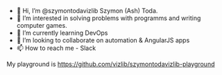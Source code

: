 - 👋 Hi, I’m @szymontodavizlib Szymon (Ash) Toda.
- 👀 I’m interested in solving problems with programms and writing computer games.
- 🌱 I’m currently learning DevOps
- 💞️ I’m looking to collaborate on automation & AngularJS apps
- 📫 How to reach me - Slack

My playground is https://github.com/vizlib/szymontodavizlib-playground
